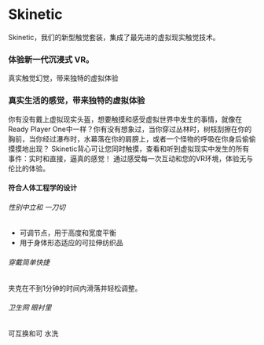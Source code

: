 # Skinetic

Skinetic，我们的新型触觉套装，集成了最先进的虚拟现实触觉技术。

### 体验新一代沉浸式 VR。 
真实触觉幻觉，带来独特的虚拟体验

### 真实生活的感觉，带来独特的虚拟体验 
你有没有戴上虚拟现实头盔，想要触摸和感受虚拟世界中发生的事情，就像在Ready Player One中一样？你有没有想象过，当你穿过丛林时，树枝刮擦在你的胸前，当你经过瀑布时，水幕落在你的肩膀上，或者一个怪物的呼吸在你身后偷偷摸摸地出现？  Skinetic背心可让您同时触摸，查看和听到虚拟现实中发生的所有事件：实时和直接，逼真的感觉！ 通过感受每一次互动和您的VR环境，体验无与伦比的体验。

#### 符合人体工程学的设计 

###### 性别中立和 一刀切

- 可调节点，用于高度和宽度平衡
- 用于身体形态适应的可拉伸纺织品

###### 穿戴简单快捷 

夹克在不到1分钟的时间内滑落并轻松调整。

###### 卫生网 眼衬里

可互换和可
水洗
